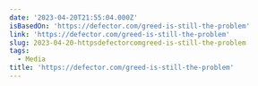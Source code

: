 ```yaml
---
date: '2023-04-20T21:55:04.000Z'
isBasedOn: 'https://defector.com/greed-is-still-the-problem'
link: 'https://defector.com/greed-is-still-the-problem'
slug: 2023-04-20-httpsdefectorcomgreed-is-still-the-problem
tags:
  - Media
title: 'https://defector.com/greed-is-still-the-problem'
---
```


